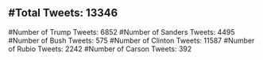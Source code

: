 #Total Tweets: 13346 
---
#Number of Trump Tweets: 6852
#Number of Sanders Tweets: 4495
#Number of Bush Tweets: 575
#Number of Clinton Tweets: 11587
#Number of Rubio Tweets: 2242
#Number of Carson Tweets: 392